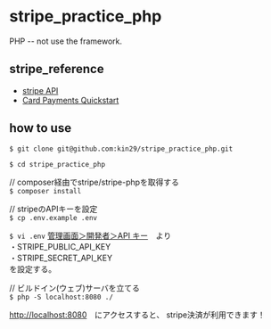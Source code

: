 # stripe_practice_php
PHP -- not use the framework.

## stripe_reference
- [stripe API](https://stripe.com/docs/api#metadata)  
- [Card Payments Quickstart](https://stripe.com/docs/quickstart)

## how to use
`$ git clone git@github.com:kin29/stripe_practice_php.git`  

`$ cd stripe_practice_php`

// composer経由でstripe/stripe-phpを取得する  
`$ composer install`

// stripeのAPIキーを設定  
`$ cp .env.example .env`  

`$ vi .env` 
[管理画面＞開発者＞API キー](https://dashboard.stripe.com/account/apikeys)　より  
・STRIPE_PUBLIC_API_KEY  
・STRIPE_SECRET_API_KEY  
 を設定する。

// ビルドイン(ウェブ)サーバを立てる  
`$ php -S localhost:8080 ./`  

[http://localhost:8080](http://localhost:8080)　にアクセスすると、
stripe決済が利用できます！  

